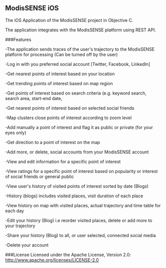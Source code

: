 ## ModisSENSE iOS
The iOS Application of the ModisSENSE project in Objective C.

The application integrates with the ModisSENSE platform using REST API.

###Features

-The application sends traces of the user's trajectory to the ModisSENSE platform for processing (Can be turned off by the user)

-Log in with you preferred social account [Twitter, Facebook, LinkedIn]

-Get nearest points of interest based on your location

-Get trending points of interest based on map region

-Get points of interest based on search criteria (e.g. keyword search, search area, start-end date, 

-Get nearest points of interest based on selected social friends

-Map clusters close points of interest according to zoom level

-Add manually a point of interest and flag it as public or private (for your eyes only)

-Get direction to a point of interest on the map

-Add more, or delete, social accounts from your ModisSENSE account

-View and edit information for a specific point of interest

-View ratings for a specific point of interest based on popularity or interest of social friends or general public

-View user's history of visited points of interest sorted by date (Blogs)

-History (blogs) includes visited places, visit duration of each place

-View history on map with visited places, actual trajectory and time table for each day

-Edit your history (Blog) i.e reorder visited places, delete or add more to your trajectory

-Share your history (Blog) to all, or user selected, connected social media

-Delete your account

###License
Licensed under the Apache License, Version 2.0: http://www.apache.org/licenses/LICENSE-2.0
